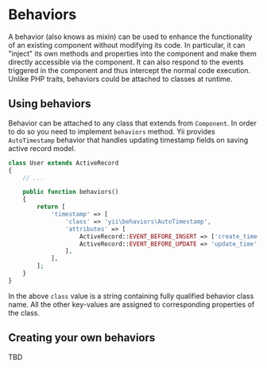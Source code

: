 Behaviors
=========

A behavior (also knows as mixin) can be used to enhance the functionality of an existing component without modifying its
code. In particular, it can "inject" its own methods and properties into the component and make them directly accessible
via the component. It can also respond to the events triggered in the component and thus intercept the normal
code execution. Unlike PHP traits, behaviors could be attached to classes at runtime.

Using behaviors
---------------

Behavior can be attached to any class that extends from `Component`. In order to do so you need to implement `behaviors`
method. Yii provides `AutoTimestamp` behavior that handles updating timestamp fields on saving active record model.

```php
class User extends ActiveRecord
{
	// ...

	public function behaviors()
	{
		return [
			'timestamp' => [
				'class' => 'yii\behaviors\AutoTimestamp',
				'attributes' => [
					ActiveRecord::EVENT_BEFORE_INSERT => ['create_time', 'update_time'],
					ActiveRecord::EVENT_BEFORE_UPDATE => 'update_time',
				],
			],
		];
	}
}
```

In the above `class` value is a string containing fully qualified behavior class name. All the other key-values are
assigned to corresponding properties of the class.

Creating your own behaviors
---------------------------

TBD